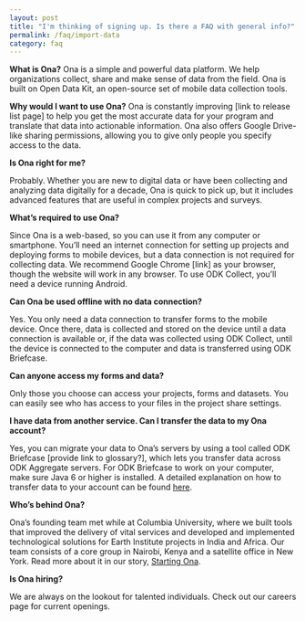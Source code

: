```yaml
---
layout: post
title: "I'm thinking of signing up. Is there a FAQ with general info?"
permalink: /faq/import-data
category: faq
---
```


**What is Ona?**
Ona is a simple and powerful data platform. We help organizations collect, share and make sense of data from the field. Ona is built on Open Data Kit, an open-source set of mobile data collection tools.

**Why would I want to use Ona?**
Ona is constantly improving [link to release list page] to help you get the most accurate data for your program and translate that data into actionable information. Ona also offers Google Drive-like sharing permissions, allowing you to give only people you specify access to the data.

**Is Ona right for me?**

Probably. Whether you are new to digital data or have been collecting and analyzing data digitally for a decade, Ona is quick to pick up, but it includes advanced features that are useful in complex projects and surveys.

**What’s required to use Ona?**

Since Ona is a web-based, so you can use it from any computer or smartphone. You’ll need an internet connection for setting up projects and deploying forms to mobile devices, but a data connection is not required for collecting data. We recommend Google Chrome [link] as your browser, though the website will work in any browser. To use ODK Collect, you’ll need a device running Android.

**Can Ona be used offline with no data connection?**

Yes. You only need a data connection to transfer forms to the mobile device. Once there, data is collected and stored on the device until a data connection is available or, if the data was collected using ODK Collect, until the device is connected to the computer and data is transferred using ODK Briefcase.

**Can anyone access my forms and data?**

Only those you choose can access your projects, forms and datasets. You can easily see who has access to your files in the project share settings.


**I have data from another service. Can I transfer the data to my Ona account?**

Yes, you can migrate your data to Ona’s servers by using a tool called ODK Briefcase [provide link to glossary?], which lets you transfer data across ODK Aggregate servers. For ODK Briefcase to work on your computer, make sure Java 6 or higher is installed. A detailed explanation on how to transfer data to your account can be found [here](http://help.ona.io/faq/odk-briefcase/).


**Who’s behind Ona?**

Ona’s founding team met while at Columbia University, where we built tools that improved the delivery of vital services and developed and implemented technological solutions for Earth Institute projects in India and Africa. Our team consists of a core group in Nairobi, Kenya and a satellite office in New York. Read more about it in our story, [Starting Ona](http://blog.ona.io/general/2014/05/21/starting-ona.html).

**Is Ona hiring?**

We are always on the lookout for talented individuals. Check out our careers page for current openings.

